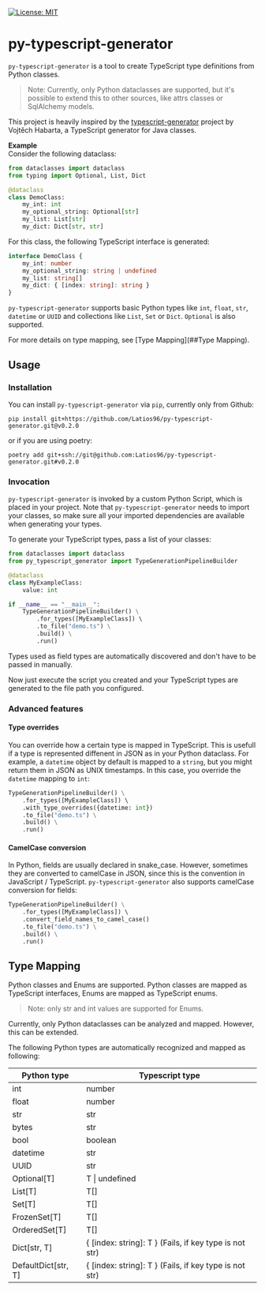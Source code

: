 [![License: MIT](https://img.shields.io/badge/License-MIT-yellow.svg)](https://opensource.org/licenses/MIT)
# py-typescript-generator

`py-typescript-generator` is a tool to create TypeScript type definitions from Python classes. 

> Note: Currently, only Python dataclasses are supported, but it's possible to extend this to other sources, like attrs classes or SqlAlchemy models.

This project is heavily inspired by the [typescript-generator](https://github.com/vojtechhabarta/typescript-generator) project by 
Vojtěch Habarta, a TypeScript generator for Java classes.

**Example**  
Consider the following dataclass:
```python
from dataclasses import dataclass
from typing import Optional, List, Dict

@dataclass
class DemoClass:
    my_int: int
    my_optional_string: Optional[str]
    my_list: List[str]
    my_dict: Dict[str, str]
```
For this class, the following TypeScript interface is generated:
```typescript
interface DemoClass {
    my_int: number
    my_optional_string: string | undefined
    my_list: string[]
    my_dict: { [index: string]: string }
}
```
`py-typescript-generator` supports basic Python types like `int`, `float`, `str`, `datetime` or `UUID` and collections like `List`, `Set` or `Dict`. `Optional` is also supported.

For more details on type mapping, see [Type Mapping](##Type Mapping).

## Usage
### Installation
You can install `py-typescript-generator` via `pip`, currently only from Github:
```shell
pip install git+https://github.com/Latios96/py-typescript-generator.git@v0.2.0
```
or if you are using poetry:
```shell
poetry add git+ssh://git@github.com:Latios96/py-typescript-generator.git#v0.2.0
```
### Invocation
`py-typescript-generator` is invoked by a custom Python Script, which is placed in your project. Note that `py-typescript-generator` needs to import your classes, so make sure all your imported dependencies are available when generating your types.

To generate your TypeScript types, pass a list of your classes: 

```python
from dataclasses import dataclass
from py_typescript_generator import TypeGenerationPipelineBuilder

@dataclass
class MyExampleClass:
    value: int

if __name__ == "__main__":
    TypeGenerationPipelineBuilder() \
        .for_types([MyExampleClass]) \ 
        .to_file("demo.ts") \
        .build() \
        .run()
```
Types used as field types are automatically discovered and don't have to be passed in manually.

Now just execute the script you created and your TypeScript types are generated to the file path you configured.

### Advanced features
#### Type overrides
You can override how a certain type is mapped in TypeScript. This is usefull if a type is represented diffenent in JSON as in your Python dataclass. For example, a `datetime` object by default is mapped to a `string`, but you might return them in JSON as UNIX timestamps. In this case, you override the `datetime` mapping to `int`:  
```python
TypeGenerationPipelineBuilder() \
    .for_types([MyExampleClass]) \ 
    .with_type_overrides({datetime: int})
    .to_file("demo.ts") \
    .build() \
    .run()
```
#### CamelCase conversion
In Python, fields are usually declared in snake_case. However, sometimes they are converted to camelCase in JSON, since this is the convention in JavaScript / TypeScript. `py-typescript-generator` also supports camelCase conversion for fields:
```python
TypeGenerationPipelineBuilder() \
    .for_types([MyExampleClass]) \ 
    .convert_field_names_to_camel_case()
    .to_file("demo.ts") \
    .build() \
    .run()
```


## Type Mapping
Python classes and Enums are supported. Python classes are mapped as TypeScript interfaces, Enums are mapped as TypeScript enums.
> Note: only str and int values are supported for Enums.

Currently, only Python dataclasses can be analyzed and mapped. However, this can be extended.

The following Python types are automatically recognized and mapped as following:

| Python type         | Typescript type                                        |
|---------------------|--------------------------------------------------------|
| int                 | number                                                 |
| float               | number                                                 |
| str                 | str                                                    |
| bytes               | str                                                    |
| bool                | boolean                                                |
| datetime            | str                                                    |
| UUID                | str                                                    |
| Optional[T]         | T \| undefined         |
| List[T]             | T[]                                                    |
| Set[T]              | T[]                     |
| FrozenSet[T]        | T[]                     |
| OrderedSet[T]       | T[]                     |
| Dict[str, T]        | { [index: string]: T } (Fails, if key type is not str) |
| DefaultDict[str, T] | { [index: string]: T } (Fails, if key type is not str) |

